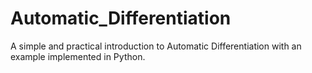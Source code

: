 # Automatic_Differentiation
A simple and practical introduction to Automatic Differentiation with an example implemented in Python.
